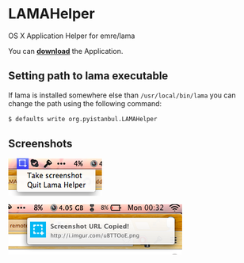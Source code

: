 LAMAHelper
==========

OS X Application Helper for emre/lama

You can **[download](https://github.com/f/LAMAHelper/raw/master/build/LAMAHelper.app.zip)** the Application.

## Setting path to lama executable

If lama is installed somewhere else than `/usr/local/bin/lama` you can change
the path using the following command:

```bash
$ defaults write org.pyistanbul.LAMAHelper
```

## Screenshots

![SS 1](src/screenshot0.png)


![SS 2](src/screenshot1.png)
